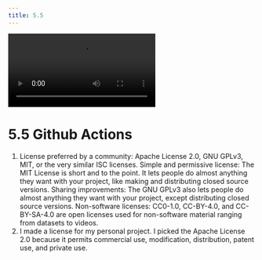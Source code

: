 ```yaml
---
title: 5.5
---
```

  <div id="video_wrapper">
    <video autoplay loop>
        <source src="https://drive.google.com/uc?export=view&id=1kAw4XIS3JH_cpTHGMRsV0mwl7dcFz2wq" type="video/mp4">
    </video>
  </div>

# 5.5 Github Actions
1. License preferred by a community: Apache License 2.0, GNU GPLv3, MIT, or the very similar ISC licenses. Simple and permissive license: The MIT License is short and to the point. It lets people do almost anything they want with your project, like making and distributing closed source versions. Sharing improvements: The GNU GPLv3 also lets people do almost anything they want with your project, except distributing closed source versions. Non-software licenses: CC0-1.0, CC-BY-4.0, and CC-BY-SA-4.0 are open licenses used for non-software material ranging from datasets to videos.
2. I made a license for my personal project. I picked the Apache License 2.0 because it permits commercial use, modification, distribution, patent use, and private use. 
